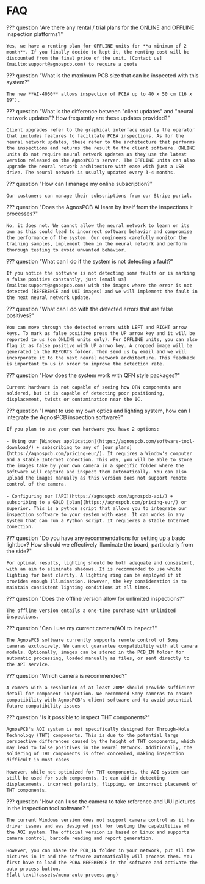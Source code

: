 # **FAQ**

??? question "Are there any rental / trial plans for the ONLINE and OFFLINE inspection platforms?"

    Yes, we have a renting plan for OFFLINE units for **a minimum of 2 month**. If you finally decide to kept it, the renting cost will be discounted from the final price of the unit. [Contact us](mailto:support@agnospcb.com) to require a quote 

??? question "What is the maximum PCB size that can be inspected with this system?"

    The new **AI-4050** allows inspection of PCBA up to 40 x 50 cm (16 x 19").

??? question "What is the difference between "client updates" and "neural network updates"? How frequently are these updates provided?"

    Client upgrades refer to the graphical interface used by the operator that includes features to facilitate PCBA inspections. As for the neural network updates, these refer to the architecture that performs the inspections and returns the result to the client software. ONLINE units do not require neural network updates as they use the latest version released on the AgnosPCB's server. The OFFLINE units can also upgrade the neural network architecture with ease with just a USB drive. The neural network is usually updated every 3-4 months.

??? question "How can I manage my online subscription?"

    Our customers can manage their subscriptions from our Stripe portal.

??? question "Does the AgnosPCB AI learn by itself from the inspections it processes?"

    No, it does not. We cannot allow the neural network to learn on its own as this could lead to incorrect software behavior and compromise the performance of the system. Our engineers carefully monitor the training samples, implement them in the neural network and perform thorough testing to avoid unwanted behavior.

??? question "What can I do if the system is not detecting a fault?"

    If you notice the software is not detecting some faults or is marking a false positive constantly, just [email us](mailto:support@agnospcb.com) with the images where the error is not detected (REFERENCE and UUI images) and we will implement the fault in the next neural network update.


??? question "What can I do with the detected errors that are false positives?"

    You can move through the detected errors with LEFT and RIGHT arrow keys. To mark as false positive press the UP arrow key and it will be reported to us (on ONLINE units only). For OFFLINE units, you can also flag it as false positive with UP arrwo key. A cropped image will be generated in the REPORTS folder. Then send us by email and we will incorporate it to the next neural network architecture. This feedback is important to us in order to improve the detection rate.

??? question "How does the system work with QFN style packages?"

    Current hardware is not capable of seeing how QFN components are soldered, but it is capable of detecting poor positioning, displacement, twists or contamination near the IC.

??? question "I want to use my own optics and lighting system, how can I integrate the AgnosPCB inspection software?"

    If you plan to use your own hardware you have 2 options:

    - Using our [Windows application](https://agnospcb.com/software-tool-download/) + subscribing to any of [our plans](https://agnospcb.com/pricing-eur/). It requires a Window's computer and a stable Internet conection. This way, you will be able to store the images take by your own camera in a specific folder where the software will capture and inspect them automatically. You can also upload the images manually as this version does not support remote control of the camera.

    - Configuring our [API](https://agnospcb.com/agnospcb-api/) + subscribing to a GOLD [plan](https://agnospcb.com/pricing-eur/) or superior. This is a python script that allows you to integrate our inspection software to your system with ease. It can works in any system that can run a Python script. It requieres a stable Internet conection.


??? question "Do you have any recommendations for setting up a basic lightbox? How should we effectively illuminate the board, particularly from the side?"

    For optimal results, lighting should be both adequate and consistent, with an aim to eliminate shadows. It is recommended to use white lighting for best clarity. A lighting ring can be employed if it provides enough illumination. However, the key consideration is to maintain consistent lighting conditions at all times.

??? question "Does the offline version allow for unlimited inspections?"

    The offline version entails a one-time purchase with unlimited inspections.


??? question "Can I use my current camera/AOI to inspect?"

    The AgnosPCB software currently supports remote control of Sony cameras exclusively. We cannot guarantee compatibility with all camera models. Optionally, images can be stored in the PCB_IN folder for automatic processing, loaded manually as files, or sent directly to the API service.

??? question "Which camera is recommended?"

    A camera with a resolution of at least 20MP should provide sufficient detail for component inspection. We recommend Sony cameras to ensure compatibility with AgnosPCB's client software and to avoid potential future compatibility issues

??? question "Is it possible to inspect THT components?"

    AgnosPCB's AOI system is not specifically designed for Through-Hole Technology (THT) components. This is due to the potential large perspective differences caused by the height of THT components, which may lead to false positives in the Neural Network. Additionally, the soldering of THT components is often concealed, making inspection difficult in most cases 
    
    However, while not optimized for THT components, the AOI system can still be used for such components. It can aid in detecting displacements, incorrect polarity, flipping, or incorrect placement of THT components.

??? question "How can I use the camera to take reference and UUI pictures in the inspection tool software? "

    The current Windows version does not support camera control as it has driver issues and was designed just for testing the capabilities of the AOI system. The official version is based on Linux and supports camera control, barcode reading and report generation.
    
    However, you can share the PCB_IN folder in your network, put all the pictures in it and the software automatically will process them. You first have to load the PCBA REFERENCE in the software and activate the auto process button.
    ![alt text](assets/menu-auto-process.png)
